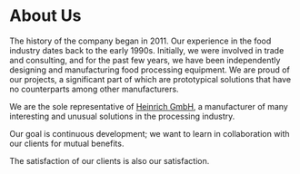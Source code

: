 # About Us

The history of the company began in 2011. Our experience in the food industry dates back to the early 1990s. Initially, we were involved in trade and consulting, and for the past few years, we have been independently designing and manufacturing food processing equipment. We are proud of our projects, a significant part of which are prototypical solutions that have no counterparts among other manufacturers.

We are the sole representative of <a href="https://www.heinrichgmbh.de/" target="_blank">Heinrich GmbH</a>, a manufacturer of many interesting and unusual solutions in the processing industry.

Our goal is continuous development; we want to learn in collaboration with our clients for mutual benefits.

The satisfaction of our clients is also our satisfaction.
